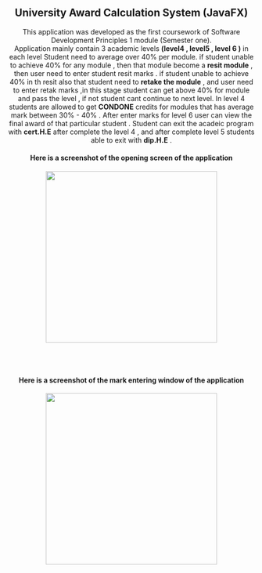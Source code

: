 <h2 align="center"> University Award Calculation System (JavaFX)</h2>
<p align="center">
This application was developed as the first coursework of Software Development Principles 1 module (Semester one).<br/>
Application mainly contain 3 academic levels <b>(level4 , level5 , level 6 )</b> in each level Student need to average over 40% per module.
if student unable to achieve 40% for any module , then that module become a <b>resit module</b> , then user need to enter student resit marks .
if student unable to achieve 40% in th resit also that student need to <b>retake the module</b> , and user need to enter retak marks ,in this 
stage student can get above 40% for module and pass the level , if not student cant continue to next level.
In level 4 students are allowed to get <b>CONDONE</b> credits for modules that has average mark between 30% - 40% .
After enter marks for level 6 user can view the final award of that particular student .
Student can exit the acadeic program with <b>cert.H.E</b> after complete the level 4 , and after complete level 5 students able to exit 
with <b>dip.H.E</b> .

</p> 

<h4 align="center">Here is a screenshot of the opening screen of the application</h4>
<p align="center">
  <img src="https://cloud.githubusercontent.com/assets/23357240/23600970/316f6e28-026f-11e7-865c-13b01f2df0fa.PNG" width="350"/>
</p>
<br/>
<br/>

<h4 align="center">Here is a screenshot of the mark entering window of the application</h4>
<p align="center">
  <img src="https://cloud.githubusercontent.com/assets/23357240/23601737/f7850796-0272-11e7-95e4-f3251d388214.PNG" width="350"/>
</p>
